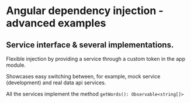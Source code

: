 # Angular dependency injection - advanced examples

## Service interface & several implementations. 

Flexible injection by providing a service through a custom token in the app module.

Showcases easy switching between, for example, mock service (development) and real data api services.



All the services implement the method `getWords(): Observable<string[]>`






